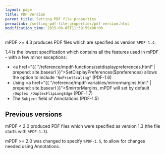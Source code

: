 ```yaml
---
layout: page
title: PDF Version
parent_title: Setting PDF file properties
permalink: /setting-pdf-file-properties/pdf-version.html
modification_time: 2015-08-05T11:59:59+00:00
---
```


mPDF >= 4.3 produces PDF files which are specified as version `%PDF-1.4`.

1.4 is the lowest specification which contains all the features used in mPDF - with a few minor exceptions:

- <a href="{{ "/reference/mpdf-functions/setdisplaypreferences.html" | prepend: site.baseurl }}">SetDisplayPreferences($preferences)</a> allows the option to include `"NoPrintScaling"` (PDF-1.6)
- Using <a href="{{ "/reference/mpdf-variables/mirrormargins.html" | prepend: site.baseurl }}">$mirrorMargins</a>, mPDF will set by default `/Duplex /DuplexFlipLongEdge` (PDF-1.7)
- The `Subject` field of Annotations (PDF-1.5)

## Previous versions

mPDF < 2.0 produced PDF files which were specified as version 1.3 (the file starts with `%PDF-1.3`).

mPDF >= 2.0 was changed to specify `%PDF-1.5`, to allow for changes needed using Annotations.

